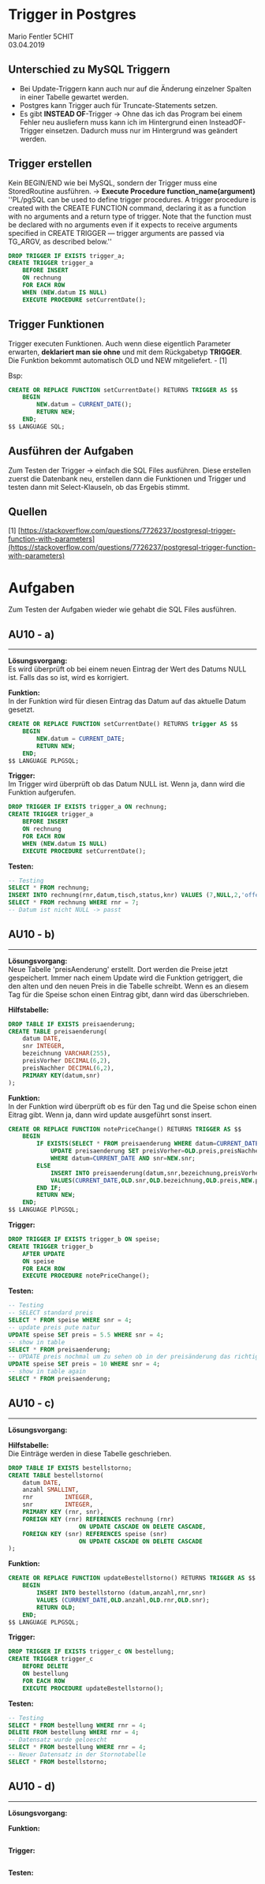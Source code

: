 # Trigger in Postgres
Mario Fentler 5CHIT  
03.04.2019  

## Unterschied zu MySQL Triggern
- Bei Update-Triggern kann auch nur auf die Änderung einzelner Spalten in einer Tabelle gewartet werden.  
- Postgres kann Trigger auch für Truncate-Statements setzen.
- Es gibt __INSTEAD OF__-Trigger -> Ohne das ich das Program bei einem Fehler neu ausliefern muss kann ich im Hintergrund einen InsteadOF-Trigger einsetzen. Dadurch muss nur im Hintergrund was geändert werden.

## Trigger erstellen
Kein BEGIN/END wie bei MySQL, sondern der Trigger muss eine StoredRoutine ausführen. -> __Execute Procedure function_name(argument)__  
''PL/pgSQL can be used to define trigger procedures. A trigger procedure is created with the CREATE FUNCTION command, declaring it as a function with no arguments and a return type of trigger. Note that the function must be declared with no arguments even if it expects to receive arguments specified in CREATE TRIGGER — trigger arguments are passed via TG_ARGV, as described below.''

```SQL
DROP TRIGGER IF EXISTS trigger_a;
CREATE TRIGGER trigger_a
    BEFORE INSERT
    ON rechnung
    FOR EACH ROW
    WHEN (NEW.datum IS NULL)
    EXECUTE PROCEDURE setCurrentDate();
```

## Trigger Funktionen
Trigger executen Funktionen. Auch wenn diese eigentlich Parameter erwarten, __deklariert man sie ohne__ und mit dem Rückgabetyp __TRIGGER__.  
Die Funktion bekommt automatisch OLD und NEW mitgeliefert. - [1]

Bsp:  
```SQL
CREATE OR REPLACE FUNCTION setCurrentDate() RETURNS TRIGGER AS $$
    BEGIN
        NEW.datum = CURRENT_DATE();
        RETURN NEW;
    END;
$$ LANGUAGE SQL;
```

## Ausführen der Aufgaben
Zum Testen der Trigger -> einfach die SQL Files ausführen. Diese erstellen zuerst die Datenbank neu, erstellen dann die Funktionen und Trigger und testen dann mit Select-Klauseln, ob das Ergebis stimmt.

## Quellen
[1] [https://stackoverflow.com/questions/7726237/postgresql-trigger-function-with-parameters](https://stackoverflow.com/questions/7726237/postgresql-trigger-function-with-parameters)

# Aufgaben
Zum Testen der Aufgaben wieder wie gehabt die SQL Files ausführen.

## AU10 - a)
---
__Lösungsvorgang:__  
Es wird überprüft ob bei einem neuen Eintrag der Wert des Datums NULL ist. Falls das so ist, wird es korrigiert.

__Funktion:__  
In der Funktion wird für diesen Eintrag das Datum auf das aktuelle Datum gesetzt.
```sql
CREATE OR REPLACE FUNCTION setCurrentDate() RETURNS trigger AS $$
    BEGIN
        NEW.datum = CURRENT_DATE;
        RETURN NEW;
    END;
$$ LANGUAGE PLPGSQL;
```

__Trigger:__  
Im Trigger wird überprüft ob das Datum NULL ist. Wenn ja, dann wird die Funktion aufgerufen. 
```SQL
DROP TRIGGER IF EXISTS trigger_a ON rechnung;
CREATE TRIGGER trigger_a
    BEFORE INSERT
    ON rechnung
    FOR EACH ROW
    WHEN (NEW.datum IS NULL)
    EXECUTE PROCEDURE setCurrentDate();
```

__Testen:__  
```SQL
-- Testing
SELECT * FROM rechnung;
INSERT INTO rechnung(rnr,datum,tisch,status,knr) VALUES (7,NULL,2,'offen',1);
SELECT * FROM rechnung WHERE rnr = 7;
-- Datum ist nicht NULL -> passt
```

## AU10 - b)
---
__Lösungsvorgang:__  
Neue Tabelle 'preisAenderung' erstellt. Dort werden die Preise jetzt gespeichert. Immer nach einem Update wird die Funktion getriggert, die den alten und den neuen Preis in die Tabelle schreibt. Wenn es an diesem Tag für die Speise schon einen Eintrag gibt, dann wird das überschrieben.

__Hilfstabelle:__
```SQL
DROP TABLE IF EXISTS preisaenderung;
CREATE TABLE preisaenderung(
    datum DATE,
    snr INTEGER,
    bezeichnung VARCHAR(255),
    preisVorher DECIMAL(6,2),
    preisNachher DECIMAL(6,2),
    PRIMARY KEY(datum,snr)
);
```

__Funktion:__  
In der Funktion wird überprüft ob es für den Tag und die Speise schon einen Eitrag gibt. Wenn ja, dann wird update ausgeführt sonst insert.
```sql
CREATE OR REPLACE FUNCTION notePriceChange() RETURNS TRIGGER AS $$
    BEGIN
        IF EXISTS(SELECT * FROM preisaenderung WHERE datum=CURRENT_DATE) THEN
            UPDATE preisaenderung SET preisVorher=OLD.preis,preisNachher=NEW.preis
            WHERE datum=CURRENT_DATE AND snr=NEW.snr;
        ELSE
            INSERT INTO preisaenderung(datum,snr,bezeichnung,preisVorher,preisNachher) 
            VALUES(CURRENT_DATE,OLD.snr,OLD.bezeichnung,OLD.preis,NEW.preis);
        END IF;
        RETURN NEW;
    END;
$$ LANGUAGE PlPGSQL;
```

__Trigger:__ 
```SQL
DROP TRIGGER IF EXISTS trigger_b ON speise;
CREATE TRIGGER trigger_b
    AFTER UPDATE
    ON speise
    FOR EACH ROW
    EXECUTE PROCEDURE notePriceChange();
```

__Testen:__
```sql
-- Testing
-- SELECT standard preis
SELECT * FROM speise WHERE snr = 4;
-- update preis pute natur
UPDATE speise SET preis = 5.5 WHERE snr = 4;
-- show in table
SELECT * FROM preisaenderung;
-- UPDATE preis nochmal um zu sehen ob in der preisänderung das richtige gespeichert wurde
UPDATE speise SET preis = 10 WHERE snr = 4;
-- show in table again
SELECT * FROM preisaenderung;
```

## AU10 - c)
---
__Lösungsvorgang:__  


__Hilfstabelle:__  
Die Einträge werden in diese Tabelle geschrieben.
```SQL
DROP TABLE IF EXISTS bestellstorno;
CREATE TABLE bestellstorno(
    datum DATE,
    anzahl SMALLINT,
    rnr         INTEGER,
    snr         INTEGER,
    PRIMARY KEY (rnr, snr),
    FOREIGN KEY (rnr) REFERENCES rechnung (rnr)
                    ON UPDATE CASCADE ON DELETE CASCADE,
    FOREIGN KEY (snr) REFERENCES speise (snr)
                    ON UPDATE CASCADE ON DELETE CASCADE
);
```

__Funktion:__
```sql
CREATE OR REPLACE FUNCTION updateBestellstorno() RETURNS TRIGGER AS $$
    BEGIN
        INSERT INTO bestellstorno (datum,anzahl,rnr,snr)
        VALUES (CURRENT_DATE,OLD.anzahl,OLD.rnr,OLD.snr);
        RETURN OLD;
    END;
$$ LANGUAGE PLPGSQL;
```

__Trigger:__ 
```SQL
DROP TRIGGER IF EXISTS trigger_c ON bestellung;
CREATE TRIGGER trigger_c
    BEFORE DELETE
    ON bestellung
    FOR EACH ROW
    EXECUTE PROCEDURE updateBestellstorno();
```

__Testen:__
```sql
-- Testing
SELECT * FROM bestellung WHERE rnr = 4;
DELETE FROM bestellung WHERE rnr = 4;
-- Datensatz wurde geloescht
SELECT * FROM bestellung WHERE rnr = 4;
-- Neuer Datensatz in der Stornotabelle
SELECT * FROM bestellstorno;
```

## AU10 - d)
---
__Lösungsvorgang:__  


__Funktion:__
```sql
```

__Trigger:__ 
```SQL
```

__Testen:__
```sql
```